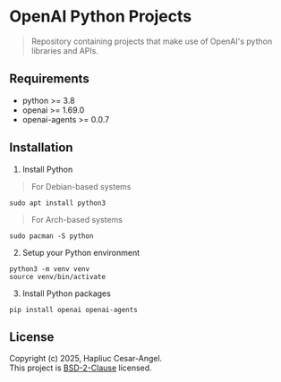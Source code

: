 # OpenAI Python Projects

> Repository containing projects that make use of OpenAI's python libraries and APIs.

## Requirements
- python >= 3.8
- openai >= 1.69.0
- openai-agents >= 0.0.7

## Installation
1. Install Python
> For Debian-based systems
```
sudo apt install python3
```
> For Arch-based systems
```
sudo pacman -S python
```
2. Setup your Python environment
```
python3 -m venv venv
source venv/bin/activate
```
3. Install Python packages
```
pip install openai openai-agents
```

## License
Copyright (c) 2025, Hapliuc Cesar-Angel. </br>
This project is [BSD-2-Clause](LICENSE) licensed.
